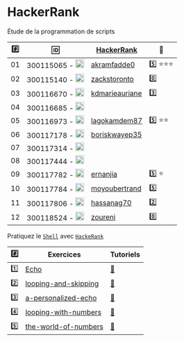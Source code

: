 # HackerRank


Étude de la programmation de scripts


|:hash:| :id:                                                                                                             | [HackerRank](https://www.hackerrank.com) | :tada: |
|------|------------------------------------------------------------------------------------------------------------------|-----------------------|--|
| 01   | 300115065 - <image src="https://avatars0.githubusercontent.com/u/54910778?s=400&v=4" width=20 height=20></image> | [akramfadde0](https://www.hackerrank.com/akramfadde0)| :five: :star::star::star: |
| 02   | 300115140 - <image src="https://avatars0.githubusercontent.com/u/54910329?s=460&v=4" width=20 height=20></image> | [zackstoronto](https://www.hackerrank.com/zackstoronto) | :zero: | 
| 03   | 300116670 - <image src="https://avatars0.githubusercontent.com/u/55238107?s=460&v=4" width=20 height=20></image> | [kdmarieauriane](https://www.hackerrank.com/kdmarieauriane) | :three: |
| 04   | 300116685 - <image src="https://avatars0.githubusercontent.com/u/54910751?s=460&v=4" width=20 height=20></image> |  |
| 05   | 300116973 - <image src="https://avatars0.githubusercontent.com/u/54910252?s=460&v=4" width=20 height=20></image> | [lagokamdem87](https://www.hackerrank.com/lagokamdem87) | :five: :star::star: |
| 06   | 300117178 - <image src="https://avatars0.githubusercontent.com/u/54910937?s=460&v=4" width=20 height=20></image> | [boriskwayep35](https://www.hackerrank.com/boriskwayep35) |
| 07   | 300117314 - <image src="https://avatars0.githubusercontent.com/u/54910700?s=460&v=4" width=20 height=20></image> |  |
| 08   | 300117444 - <image src="https://avatars0.githubusercontent.com/u/54910261?s=460&v=4" width=20 height=20></image> |  |
| 09   | 300117782 - <image src="https://avatars0.githubusercontent.com/u/56364697?s=460&v=4" width=20 height=20></image> | [ernanjia](https://www.hackerrank.com/ernanjia) | :five: :star: |
| 10   | 300117784 - <image src="https://avatars0.githubusercontent.com/u/54910102?s=460&v=4" width=20 height=20></image> | [moyoubertrand](https://www.hackerrank.com/moyoubertrand) | :five: | 
| 11   | 300117806 - <image src="https://avatars0.githubusercontent.com/u/54910103?s=460&v=4" width=20 height=20></image> | [hassanag70](https://www.hackerrank.com/hassanag70) | :two: |
| 12   | 300118524 - <image src="https://avatars0.githubusercontent.com/u/56364857?s=460&v=4" width=20 height=20></image> | [zoureni](https://www.hackerrank.com/zoureni) | :zero: | 


Pratiquez le [`Shell`](https://www.hackerrank.com/domains/shell) avec [`HackeRank`](https://HackerRank.com)

| :hash: | Exercices                                                              | Tutoriels                                                                           |
|-------|------------------------------------------------------------------------|-------------------------------------------------------------------------------------|
| :one: | [Echo](https://www.hackerrank.com/challenges/bash-tutorials-lets-echo) | [:bookmark:](https://www.hackerrank.com/challenges/bash-tutorials-lets-echo/tutorial) |
| :two: | [looping-and-skipping](https://www.hackerrank.com/challenges/bash-tutorials---looping-and-skipping) | [:bookmark:](https://www.hackerrank.com/challenges/bash-tutorials---looping-and-skipping/tutorial)|
| :three: | [a-personalized-echo](https://www.hackerrank.com/challenges/bash-tutorials---a-personalized-echo) | [:bookmark:](https://www.hackerrank.com/challenges/bash-tutorials---a-personalized-echo/tutorial)|
| :four: | [looping-with-numbers](https://www.hackerrank.com/challenges/bash-tutorials---looping-with-numbers) | [:bookmark:](https://www.hackerrank.com/challenges/bash-tutorials---looping-with-numbers/tutorial) |
| :five: | [the-world-of-numbers](https://www.hackerrank.com/challenges/bash-tutorials---the-world-of-numbers/problem) | [:bookmark:](https://www.hackerrank.com/challenges/bash-tutorials---the-world-of-numbers/problem) |
